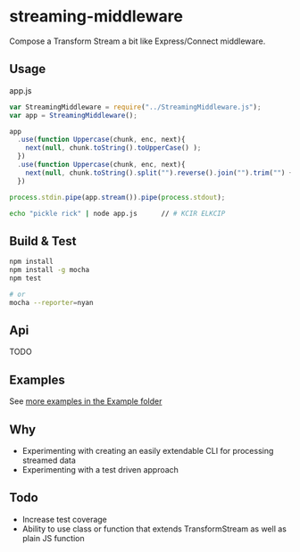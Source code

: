# streaming-middleware

Compose a Transform Stream a bit like Express/Connect middleware.

## Usage

app.js
```javascript
var StreamingMiddleware = require("../StreamingMiddleware.js");
var app = StreamingMiddleware();

app
  .use(function Uppercase(chunk, enc, next){
    next(null, chunk.toString().toUpperCase() );
  })
  .use(function Uppercase(chunk, enc, next){
    next(null, chunk.toString().split("").reverse().join("").trim("") + "\n" );
  })

process.stdin.pipe(app.stream()).pipe(process.stdout);
```

```bash
echo "pickle rick" | node app.js      // # KCIR ELKCIP
```

## Build & Test
```bash
npm install
npm install -g mocha
npm test

# or
mocha --reporter=nyan
```

## Api
TODO

## Examples
See [more examples in the Example folder](https://github.com/yoosername/streaming-middleware/edit/master/examples/EXAMPLES.md)


## Why

* Experimenting with creating an easily extendable CLI for processing streamed data
* Experimenting with a test driven approach

## Todo

* Increase test coverage
* Ability to use class or function that extends TransformStream as well as plain JS function
